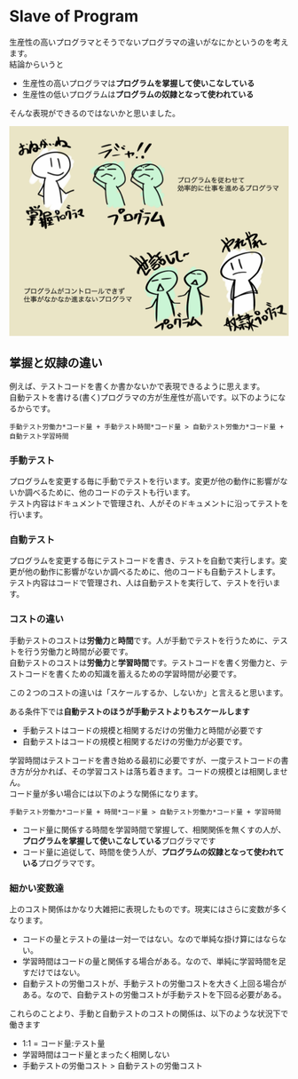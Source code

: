 # Slave of Program

生産性の高いプログラマとそうでないプログラマの違いがなにかというのを考えます。  
結論からいうと  

- 生産性の高いプログラマは**プログラムを掌握して使いこなしている**  
- 生産性の低いプログラムは**プログラムの奴隷となって使われている**  

そんな表現ができるのではないかと思いました。  

![](image/goodbadprogrammer.png)

## 掌握と奴隷の違い

例えば、テストコードを書くか書かないかで表現できるように思えます。  
自動テストを書ける(書く)プログラマの方が生産性が高いです。以下のようになるからです。

`手動テスト労働力*コード量 + 手動テスト時間*コード量 > 自動テスト労働力*コード量 + 自動テスト学習時間`

### 手動テスト

プログラムを変更する毎に手動でテストを行います。変更が他の動作に影響がないか調べるために、他のコードのテストも行います。  
テスト内容はドキュメントで管理され、人がそのドキュメントに沿ってテストを行います。  

### 自動テスト

プログラムを変更する毎にテストコードを書き、テストを自動で実行します。変更が他の動作に影響がないか調べるために、他のコードも自動テストします。  
テスト内容はコードで管理され、人は自動テストを実行して、テストを行います。  

### コストの違い

手動テストのコストは**労働力**と**時間**です。人が手動でテストを行うために、テストを行う労働力と時間が必要です。  
自動テストのコストは**労働力**と**学習時間**です。テストコードを書く労働力と、テストコードを書くための知識を蓄えるための学習時間が必要です。  

この２つのコストの違いは「スケールするか、しないか」と言えると思います。  

ある条件下では**自動テストのほうが手動テストよりもスケールします**

- 手動テストはコードの規模と相関するだけの労働力と時間が必要です  
- 自動テストはコードの規模と相関するだけの労働力が必要です。  

学習時間はテストコードを書き始める最初に必要ですが、一度テストコードの書き方が分かれば、その学習コストは落ち着きます。コードの規模とは相関しません。  
コード量が多い場合には以下のような関係になります。  

`手動テスト労働力*コード量 + 時間*コード量 > 自動テスト労働力*コード量 + 学習時間`

- コード量に関係する時間を学習時間で掌握して、相関関係を無くすの人が、**プログラムを掌握して使いこなしている**プログラマです 
- コード量に追従して、時間を使う人が、**プログラムの奴隷となって使われている**プログラマです。

### 細かい変数達

上のコスト関係はかなり大雑把に表現したものです。現実にはさらに変数が多くなります。

- コードの量とテストの量は一対一ではない。なので単純な掛け算にはならない。
- 学習時間はコードの量と関係する場合がある。なので、単純に学習時間を足すだけではない。
- 自動テストの労働コストが、手動テストの労働コストを大きく上回る場合がある。なので、自動テストの労働コストが手動テストを下回る必要がある。

これらのことより、手動と自動テストのコストの関係は、以下のような状況下で働きます

- 1:1 = コード量:テスト量
- 学習時間はコード量とまったく相関しない
- 手動テストの労働コスト > 自動テストの労働コスト
